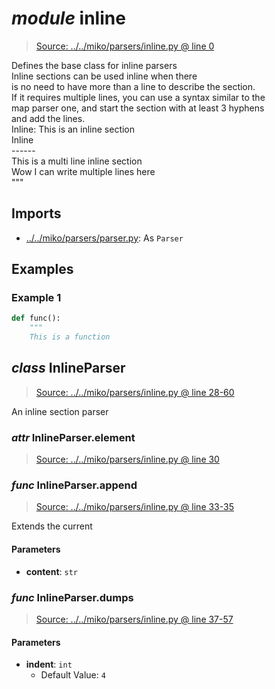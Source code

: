 # *module* **inline**

> [Source: ../../miko/parsers/inline.py @ line 0](../../miko/parsers/inline.py#L0)

Defines the base class for inline parsers  
Inline sections can be used inline when there  
is no need to have more than a line to describe the section.  
If it requires multiple lines, you can use a syntax similar to the  
map parser one, and start the section with at least 3 hyphens  
and add the lines.  
    Inline: This is an inline section  
    Inline  
    ------  
    This is a multi line inline section  
    Wow I can write multiple lines here  
    """

## Imports

- [../../miko/parsers/parser.py](../../miko/parsers/parser.py): As `Parser`

## Examples

### Example 1

```python
def func():
    """
    This is a function
```

## *class* **InlineParser**

> [Source: ../../miko/parsers/inline.py @ line 28-60](../../miko/parsers/inline.py#L28-L60)

An inline section parser

### *attr* InlineParser.**element**

> [Source: ../../miko/parsers/inline.py @ line 30](../../miko/parsers/inline.py#L30)

### *func* InlineParser.**append**

> [Source: ../../miko/parsers/inline.py @ line 33-35](../../miko/parsers/inline.py#L33-L35)

Extends the current 

#### Parameters

- **content**: `str`


### *func* InlineParser.**dumps**

> [Source: ../../miko/parsers/inline.py @ line 37-57](../../miko/parsers/inline.py#L37-L57)

#### Parameters

- **indent**: `int`
  - Default Value: `4`

